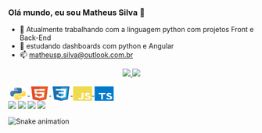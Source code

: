 ### Olá mundo, eu sou Matheus Silva 👋


- 🔭 Atualmente trabalhando com a linguagem python com projetos Front e Back-End
- 🌱 estudando dashboards com python e Angular
- 📫 matheusp.silva@outlook.com.br


<div align="center">
  <a href="https://github.com/Math-Silva">
  <img height="180em" src="https://github-readme-stats.vercel.app/api?username=Math-Silva&show_icons=true&theme=chartreuse-dark&include_all_commits=true&count_private=true"/>
  <img height="180em" src="https://github-readme-stats.vercel.app/api/top-langs/?username=Math-Silva&layout=compact&langs_count=7&theme=chartreuse-dark"/>
</div>

<div style="display: inline_block"><br>
  <img align="center" alt="img-Python" height="30" width="40" src="https://raw.githubusercontent.com/devicons/devicon/master/icons/python/python-original.svg">
  <img align="center" alt="img-HTML" height="30" width="40" src="https://raw.githubusercontent.com/devicons/devicon/master/icons/html5/html5-original.svg">
  <img align="center" alt="img-CSS" height="30" width="40" src="https://raw.githubusercontent.com/devicons/devicon/master/icons/css3/css3-original.svg">
  <img align="center" alt="img-Js" height="30" width="40" src="https://raw.githubusercontent.com/devicons/devicon/master/icons/javascript/javascript-plain.svg">
  <img align="center" alt="img-Ts" height="30" width="40" src="https://raw.githubusercontent.com/devicons/devicon/master/icons/typescript/typescript-plain.svg">
</div>

<div> 
  <a href="https://www.youtube.com/channel/UCa4B4mFw-RsendRq88V_TJQ" target="_blank"><img src="https://img.shields.io/badge/YouTube-FF0000?style=for-the-badge&logo=youtube&logoColor=white" target="_blank"></a>
  <a href="https://www.instagram.com/mathe_silvaa/" target="_blank"><img src="https://img.shields.io/badge/-Instagram-%23E4405F?style=for-the-badge&logo=instagram&logoColor=white" target="_blank"></a>
  <a href = "mailto:matheusp.silva@outlook.com.br"><img src="https://img.shields.io/badge/Microsoft_Outlook-0078D4?style=for-the-badge&logo=microsoft-outlook&logoColor=white" target="_blank"></a>
  <a href="https://www.linkedin.com/in/matheus-silva-undefined-96968b249/" target="_blank"><img src="https://img.shields.io/badge/-LinkedIn-%230077B5?style=for-the-badge&logo=linkedin&logoColor=white" target="_blank"></a> 
 
  ![Snake animation](https://github.com/Mathe-Silva/Mathe-Silva/blob/output/github-contribution-grid-snake.svg)
 
</div>
